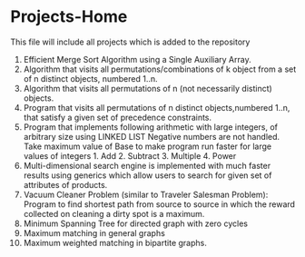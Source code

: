 Projects-Home
=============

This file will include all projects which is added to the repository

1. Efficient Merge Sort Algorithm using a Single Auxiliary Array.
2. Algorithm that visits all permutations/combinations of k object from a set of n distinct objects, numbered 1..n.
3. Algorithm that visits all permutations of n (not necessarily distinct) objects.
4. Program that visits all permutations of n distinct objects,numbered 1..n, that satisfy a given set of precedence constraints.
5. Program that implements following arithmetic with large integers, of arbitrary size using LINKED LIST  Negative numbers are not handled. Take maximum value of Base to make program run faster for large values of integers
		1. Add 2. Subtract 3. Multiple 4. Power
6. Multi-dimensional search engine is implemented with much faster results using generics which allow users to search for given 
set of attributes of products. 
7. Vacuum Cleaner Problem (similar to Traveler Salesman Problem): Program to find shortest path from source to source in 
which the reward collected on cleaning a dirty spot is a maximum.
8. Minimum Spanning Tree for directed graph with zero cycles
9. Maximum matching in general graphs
10. Maximum weighted matching in bipartite graphs.
